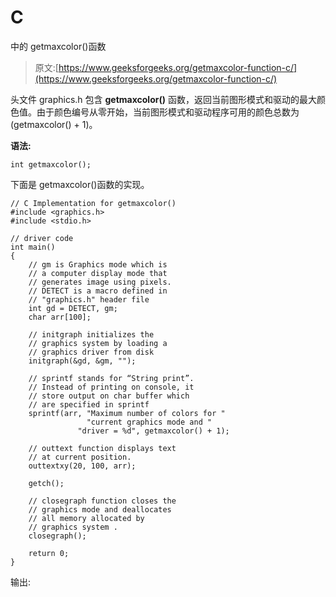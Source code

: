 # C

中的 getmaxcolor()函数

> 原文:[https://www.geeksforgeeks.org/getmaxcolor-function-c/](https://www.geeksforgeeks.org/getmaxcolor-function-c/)

头文件 graphics.h 包含 **getmaxcolor()** 函数，返回当前图形模式和驱动的最大颜色值。由于颜色编号从零开始，当前图形模式和驱动程序可用的颜色总数为(getmaxcolor() + 1)。

**语法:**

```
int getmaxcolor();

```

下面是 getmaxcolor()函数的实现。

```
// C Implementation for getmaxcolor()
#include <graphics.h>
#include <stdio.h>

// driver code
int main()
{
    // gm is Graphics mode which is
    // a computer display mode that
    // generates image using pixels.
    // DETECT is a macro defined in
    // "graphics.h" header file
    int gd = DETECT, gm;
    char arr[100];

    // initgraph initializes the
    // graphics system by loading a
    // graphics driver from disk
    initgraph(&gd, &gm, "");

    // sprintf stands for “String print”.
    // Instead of printing on console, it
    // store output on char buffer which
    // are specified in sprintf
    sprintf(arr, "Maximum number of colors for "
                 "current graphics mode and "
               "driver = %d", getmaxcolor() + 1);

    // outtext function displays text
    // at current position.
    outtextxy(20, 100, arr);

    getch();

    // closegraph function closes the
    // graphics mode and deallocates
    // all memory allocated by
    // graphics system .
    closegraph();

    return 0;
}
```

输出: